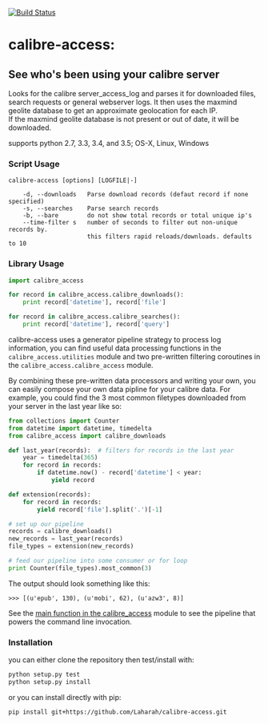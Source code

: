 [![Build Status](https://travis-ci.org/Laharah/calibre-access.svg?branch=master)](https://travis-ci.org/Laharah/calibre-access)
# calibre-access: #
## See who's been using your calibre server ##


Looks for the calibre server_access_log and parses it for downloaded files, search
requests or general webserver logs.
It then uses the maxmind geolite database to get an approximate geolocation for
each IP.  
If the maxmind geolite database is not present or out of date, it will be
downloaded.

supports python 2.7, 3.3, 3.4, and 3.5; OS-X, Linux, Windows

### Script Usage ###

    calibre-access [options] [LOGFILE|-]

        -d, --downloads   Parse download records (defaut record if none specified)
        -s, --searches    Parse search records
        -b, --bare        do not show total records or total unique ip's
        --time-filter s   number of seconds to filter out non-unique records by.
                          this filters rapid reloads/downloads. defaults to 10

### Library Usage ###

```python
import calibre_access

for record in calibre_access.calibre_downloads():
    print record['datetime'], record['file']

for record in calibre_access.calibre_searches():
    print record['datetime'], record['query']
```

calibre-access uses a generator pipeline strategy to process log information,
you can find useful data processing functions in the `calibre_access.utilities` module
and two pre-written filtering coroutines in the `calibre_access.calibre_access` module.

By combining these pre-written data processors and writing your own, you can easily compose your own data pipline for your calibre data. For example, you could find the 3 most
common filetypes downloaded from your server in the last year like so:
```python
from collections import Counter
from datetime import datetime, timedelta
from calibre_access import calibre_downloads

def last_year(records):  # filters for records in the last year
    year = timedelta(365)
    for record in records:
        if datetime.now() - record['datetime'] < year:
            yield record

def extension(records):
    for record in records:
        yield record['file'].split('.')[-1]

# set up our pipeline
records = calibre_downloads()
new_records = last_year(records)
file_types = extension(new_records)

# feed our pipeline into some consumer or for loop
print Counter(file_types).most_common(3)

```
The output should look something like this:

`>>> [(u'epub', 130), (u'mobi', 62), (u'azw3', 8)]`

See the [main function in the calibre_access](https://github.com/Laharah/calibre-access/blob/master/calibre_access/calibre_access.py#L257-L266)
module to see the pipeline that powers the command line invocation.


### Installation ###

you can either clone the repository then test/install with:
```bash
python setup.py test
python setup.py install
```

or you can install directly with pip:

    pip install git+https://github.com/Laharah/calibre-access.git
